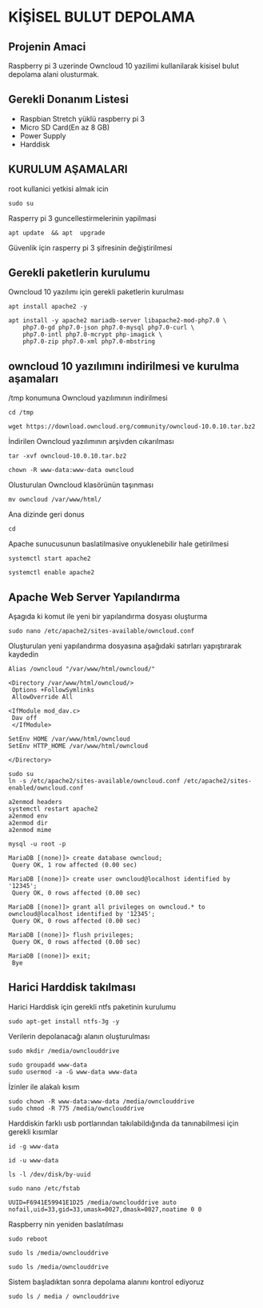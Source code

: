 # KİŞİSEL BULUT DEPOLAMA
## Projenin Amaci

Raspberry pi 3 uzerinde Owncloud 10 yazilimi kullanilarak kisisel bulut depolama alani olusturmak.


## Gerekli Donanım Listesi
* Raspbian Stretch yüklü raspberry pi 3
* Micro SD Card(En az 8 GB)
* Power Supply
* Harddisk

## KURULUM AŞAMALARI

root kullanici yetkisi almak icin
```
sudo su
```
Rasperry pi 3 guncellestirmelerinin yapilmasi
```
apt update  && apt  upgrade
```
Güvenlik için rasperry pi 3 şifresinin değiştirilmesi

## Gerekli paketlerin kurulumu
Owncloud 10 yazılımı için gerekli paketlerin kurulması
```
apt install apache2 -y
```
```
apt install -y apache2 mariadb-server libapache2-mod-php7.0 \
    php7.0-gd php7.0-json php7.0-mysql php7.0-curl \
    php7.0-intl php7.0-mcrypt php-imagick \
    php7.0-zip php7.0-xml php7.0-mbstring
```

## owncloud 10 yazılımını indirilmesi ve kurulma aşamaları

/tmp konumuna Owncloud  yazılımının indirilmesi
```
cd /tmp

wget https://download.owncloud.org/community/owncloud-10.0.10.tar.bz2
```
İndirilen Owncloud yazılımının arşivden cıkarılması
```
tar -xvf owncloud-10.0.10.tar.bz2

chown -R www-data:www-data owncloud
```
Olusturulan Owncloud klasörünün taşınması
```
mv owncloud /var/www/html/
```

Ana dizinde geri donus
```
cd
```

Apache sunucusunun baslatilmasive onyuklenebilir hale getirilmesi
```
systemctl start apache2

systemctl enable apache2
```


## Apache Web Server Yapılandırma
Aşagıda ki komut ile yeni bir yapılandırma dosyası oluşturma
```
sudo nano /etc/apache2/sites-available/owncloud.conf
```
Oluşturulan yeni yapılandırma dosyasına aşağıdaki satırları yapıştırarak kaydedin
```
Alias /owncloud "/var/www/html/owncloud/"

<Directory /var/www/html/owncloud/>
 Options +FollowSymlinks
 AllowOverride All

<IfModule mod_dav.c>
 Dav off
 </IfModule>

SetEnv HOME /var/www/html/owncloud
SetEnv HTTP_HOME /var/www/html/owncloud

</Directory>
```
```
sudo su
ln -s /etc/apache2/sites-available/owncloud.conf /etc/apache2/sites-enabled/owncloud.conf
```
```
a2enmod headers
systemctl restart apache2
a2enmod env
a2enmod dir
a2enmod mime
```
```
mysql -u root -p
```
```
MariaDB [(none)]> create database owncloud;
 Query OK, 1 row affected (0.00 sec)

MariaDB [(none)]> create user owncloud@localhost identified by '12345';
 Query OK, 0 rows affected (0.00 sec)

MariaDB [(none)]> grant all privileges on owncloud.* to owncloud@localhost identified by '12345';
 Query OK, 0 rows affected (0.00 sec)

MariaDB [(none)]> flush privileges;
 Query OK, 0 rows affected (0.00 sec)

MariaDB [(none)]> exit;
 Bye
```
## Harici  Harddisk takılması
Harici Harddisk için gerekli ntfs paketinin kurulumu
```
sudo apt-get install ntfs-3g -y
```
Verilerin depolanacağı alanın oluşturulması
```
sudo mkdir /media/ownclouddrive
```

```
sudo groupadd www-data
sudo usermod -a -G www-data www-data
```
İzinler ile alakalı kısım
```
sudo chown -R www-data:www-data /media/ownclouddrive
sudo chmod -R 775 /media/ownclouddrive
```
Harddiskin farklı usb portlarından takılabildığında da tanınabilmesi için gerekli kısımlar
```
id -g www-data
```
```
id -u www-data
```
```
ls -l /dev/disk/by-uuid
```
```
sudo nano /etc/fstab

```
```
UUID=F6941E59941E1D25 /media/ownclouddrive auto nofail,uid=33,gid=33,umask=0027,dmask=0027,noatime 0 0

```
Raspberry nin yeniden baslatılması
```
sudo reboot

```
```
sudo ls /media/ownclouddrive
```
```
sudo ls /media/ownclouddrive

```
Sistem başladıktan sonra depolama alanını kontrol ediyoruz
```
sudo ls / media / ownclouddrive
```
